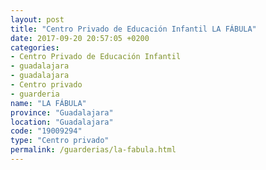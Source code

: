 ```yaml
---
layout: post
title: "Centro Privado de Educación Infantil LA FÁBULA"
date: 2017-09-20 20:57:05 +0200
categories:
- Centro Privado de Educación Infantil
- guadalajara
- guadalajara
- Centro privado
- guarderia
name: "LA FÁBULA"
province: "Guadalajara"
location: "Guadalajara"
code: "19009294"
type: "Centro privado"
permalink: /guarderias/la-fabula.html
---
```

